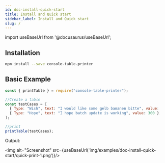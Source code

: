 ```yaml
---
id: doc-install-quick-start
title: Install and Quick start
sidebar_label: Install and Quick start
slug: /
---
```


import useBaseUrl from '@docusaurus/useBaseUrl';

## Installation

```bash npm2yarn
npm install --save console-table-printer
```

## Basic Example

```javascript
const { printTable } = require("console-table-printer");

//Create a table
const testCases = [
  { Type: "Wish", text: "I would like some gelb bananen bitte", value: 100 },
  { Type: "Hope", text: "I hope batch update is working", value: 300 },
];

//print
printTable(testCases);
```

Output:

<img alt="Screenshot" src={useBaseUrl('img/examples/doc-install-quick-start/quick-print-1.png')}/>
